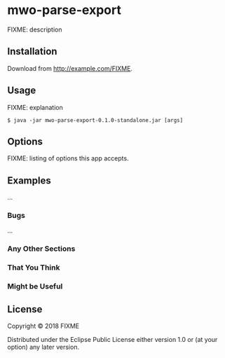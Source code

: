 # mwo-parse-export

FIXME: description

## Installation

Download from http://example.com/FIXME.

## Usage

FIXME: explanation

    $ java -jar mwo-parse-export-0.1.0-standalone.jar [args]

## Options

FIXME: listing of options this app accepts.

## Examples

...

### Bugs

...

### Any Other Sections
### That You Think
### Might be Useful

## License

Copyright © 2018 FIXME

Distributed under the Eclipse Public License either version 1.0 or (at
your option) any later version.
